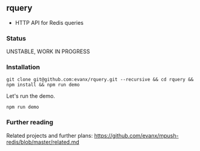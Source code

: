 
## rquery

- HTTP API for Redis queries


### Status

UNSTABLE, WORK IN PROGRESS


### Installation

```shell
git clone git@github.com:evanx/rquery.git --recursive && cd rquery && npm install && npm run demo
```

Let's run the demo.
```shell
npm run demo
```

### Further reading

Related projects and further plans: https://github.com/evanx/mpush-redis/blob/master/related.md
